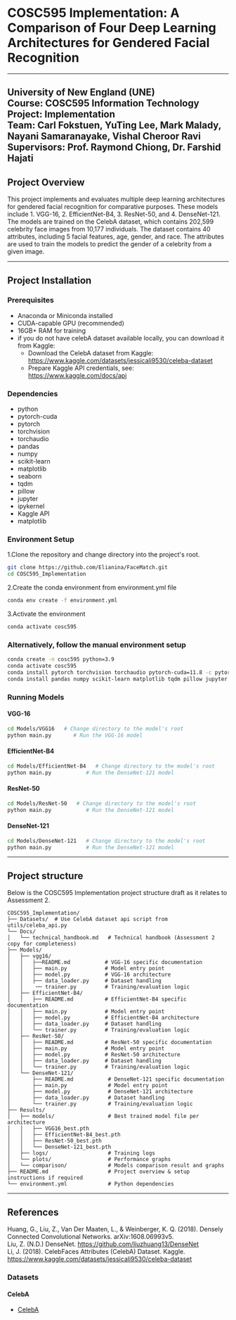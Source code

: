 # COSC595 Implementation: A Comparison of Four Deep Learning Architectures for Gendered Facial Recognition   

---

**University of New England (UNE)**   
**Course:** COSC595 Information Technology Project: Implementation  
**Team:** Carl Fokstuen, YuTing Lee, Mark Malady, Nayani Samaranayake, Vishal Cheroor Ravi  
**Supervisors:** Prof. Raymond Chiong, Dr. Farshid Hajati
---
## Project Overview
This project implements and evaluates multiple deep learning architectures for gendered facial recognition for comparative purposes. 
These models include 1. VGG-16, 2. EfficientNet-B4, 3. ResNet-50, and 4. DenseNet-121. The models are trained on the CelebA dataset, 
which contains 202,599 celebrity face images from 10,177 individuals. The dataset contains 40 attributes, including 5 facial features, 
age, gender, and race. The attributes are used to train the models to predict the gender of a celebrity from a given image.

--- 

## Project Installation

### Prerequisites
- Anaconda or Miniconda installed
- CUDA-capable GPU (recommended)
- 16GB+ RAM for training
- if you do not have celebA dataset available locally, you can download it from Kaggle:
  - Download the CelebA dataset from Kaggle: https://www.kaggle.com/datasets/jessicali9530/celeba-dataset
  - Prepare Kaggle API credentials, see: https://www.kaggle.com/docs/api



### Dependencies
  - python
  - pytorch-cuda
  - pytorch
  - torchvision
  - torchaudio
  - pandas
  - numpy
  - scikit-learn
  - matplotlib
  - seaborn
  - tqdm
  - pillow
  - jupyter
  - ipykernel
  - Kaggle API
  - matplotlib

### Environment Setup
1.Clone the repository and change directory into the project's root.
```bash
git clone https://github.com/Elianina/FaceMatch.git
cd COSC595_Implementation
```

2.Create the conda environment from environment.yml file
```bash
conda env create -f environment.yml  
```

3.Activate the environment
```bash
conda activate cosc595
```

### Alternatively, follow the manual environment setup
```bash
conda create -n cosc595 python=3.9
conda activate cosc595
conda install pytorch torchvision torchaudio pytorch-cuda=11.8 -c pytorch -c nvidia
conda install pandas numpy scikit-learn matplotlib tqdm pillow jupyter -c conda-forge
````

### Running Models
#### VGG-16
```bash
cd Models/VGG16   # Change directory to the model's root
python main.py       # Run the VGG-16 model
`````
#### EfficientNet-B4
```bash
cd Models/EfficientNet-B4   # Change directory to the model's root
python main.py           # Run the DenseNet-121 model
```
#### ResNet-50
```bash
cd Models/ResNet-50   # Change directory to the model's root
python main.py           # Run the DenseNet-121 model
```
#### DenseNet-121
```bash
cd Models/DenseNet-121   # Change directory to the model's root
python main.py           # Run the DenseNet-121 model
````

---

## Project structure
Below is the COSC595 Implementation project structure draft as it relates to Assessment 2. 
```
COSC595_Implementation/
├── Datasets/  # Use CelebA dataset api script from utils/celeba_api.py               
└── Docs/
│   └── technical_handbook.md   # Technical handbook (Assessment 2 copy for completeness)
├── Models/
│   ├── vgg16/
│   │   ├──README.md           # VGG-16 specific documentation
│   │   ├── main.py            # Model entry point
│   │   ├── model.py           # VGG-16 architecture
│   │   ├── data_loader.py     # Dataset handling
│   │    ── trainer.py         # Training/evaluation logic
│   ├── EfficientNet-B4/
│   │   ├── README.md          # EfficientNet-B4 specific documentation
│   │   ├── main.py            # Model entry point
│   │   ├── model.py           # EfficientNet-B4 architecture
│   │   ├── data_loader.py     # Dataset handling
│   │   └── trainer.py         # Training/evaluation logic
│   ├── ResNet-50/
│   │   ├── README.md          # ResNet-50 specific documentation
│   │   ├── main.py            # Model entry point
│   │   ├── model.py           # ResNet-50 architecture
│   │   ├── data_loader.py     # Dataset handling
│   │   └── trainer.py         # Training/evaluation logic
│   └── DenseNet-121/
│       ├── README.md           # DenseNet-121 specific documentation
│       ├── main.py             # Model entry point
│       ├── model.py            # DenseNet-121 architecture
│       ├── data_loader.py      # Dataset handling
│       └── trainer.py          # Training/evaluation logic
├── Results/
│   ├── models/                 # Best trained model file per architecture
│   │   ├── VGG16_best.pth
│   │   ├── EfficientNet-B4_best.pth
│   │   ├── ResNet-50_best.pth
│   │   └── DenseNet-121_best.pth
│   ├── logs/                   # Training logs
│   └── plots/                  # Performance graphs
│   └── comparison/             # Models comparison result and graphs
├── README.md                   # Project overview & setup instructions if required
└── environment.yml             # Python dependencies
```

---

## References

Huang, G., Liu, Z., Van Der Maaten, L., & Weinberger, K. Q. (2018). Densely Connected Convolutional Networks. arXiv:1608.06993v5.   
Liu, Z. (N.D.) DenseNet. https://github.com/liuzhuang13/DenseNet   
Li, J. (2018). CelebFaces Attributes (CelebA) Dataset. Kaggle. https://www.kaggle.com/datasets/jessicali9530/celeba-dataset   

### Datasets

#### CelebA
- [CelebA](https://www.kaggle.com/datasets/jessicali9530/celeba-dataset)  
